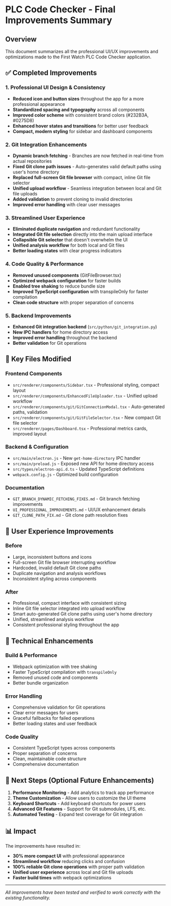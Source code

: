 # PLC Code Checker - Final Improvements Summary

## Overview
This document summarizes all the professional UI/UX improvements and optimizations made to the First Watch PLC Code Checker application.

## ✅ Completed Improvements

### 1. **Professional UI Design & Consistency**
- **Reduced icon and button sizes** throughout the app for a more professional appearance
- **Standardized spacing and typography** across all components
- **Improved color scheme** with consistent brand colors (#232B3A, #0275D8)
- **Enhanced hover states and transitions** for better user feedback
- **Compact, modern styling** for sidebar and dashboard components

### 2. **Git Integration Enhancements**
- **Dynamic branch fetching** - Branches are now fetched in real-time from actual repositories
- **Fixed Git clone path issues** - Auto-generates valid default paths using user's home directory
- **Replaced full-screen Git file browser** with compact, inline Git file selector
- **Unified upload workflow** - Seamless integration between local and Git file uploads
- **Added validation** to prevent cloning to invalid directories
- **Improved error handling** with clear user messages

### 3. **Streamlined User Experience**
- **Eliminated duplicate navigation** and redundant functionality
- **Integrated Git file selection** directly into the main upload interface
- **Collapsible Git selector** that doesn't overwhelm the UI
- **Unified analysis workflow** for both local and Git files
- **Better loading states** with clear progress indicators

### 4. **Code Quality & Performance**
- **Removed unused components** (GitFileBrowser.tsx)
- **Optimized webpack configuration** for faster builds
- **Enabled tree shaking** to reduce bundle size
- **Improved TypeScript configuration** with transpileOnly for faster compilation
- **Clean code structure** with proper separation of concerns

### 5. **Backend Improvements**
- **Enhanced Git integration backend** (`src/python/git_integration.py`)
- **New IPC handlers** for home directory access
- **Improved error handling** throughout the backend
- **Better validation** for Git operations

## 📁 Key Files Modified

### Frontend Components
- `src/renderer/components/Sidebar.tsx` - Professional styling, compact layout
- `src/renderer/components/EnhancedFileUploader.tsx` - Unified upload workflow
- `src/renderer/components/git/GitConnectionModal.tsx` - Auto-generated paths, validation
- `src/renderer/components/git/GitFileSelector.tsx` - New compact Git file selector
- `src/renderer/pages/Dashboard.tsx` - Professional metrics cards, improved layout

### Backend & Configuration
- `src/main/electron.js` - New `get-home-directory` IPC handler
- `src/main/preload.js` - Exposed new API for home directory access
- `src/types/electron-api.d.ts` - Updated TypeScript definitions
- `webpack.config.js` - Optimized build configuration

### Documentation
- `GIT_BRANCH_DYNAMIC_FETCHING_FIXES.md` - Git branch fetching improvements
- `UI_PROFESSIONAL_IMPROVEMENTS.md` - UI/UX enhancement details
- `GIT_CLONE_PATH_FIX.md` - Git clone path resolution fixes

## 🎯 User Experience Improvements

### Before
- Large, inconsistent buttons and icons
- Full-screen Git file browser interrupting workflow
- Hardcoded, invalid default Git clone paths
- Duplicate navigation and analysis workflows
- Inconsistent styling across components

### After
- Professional, compact interface with consistent sizing
- Inline Git file selector integrated into upload workflow
- Smart auto-generated Git clone paths using user's home directory
- Unified, streamlined analysis workflow
- Consistent professional styling throughout the app

## 🔧 Technical Enhancements

### Build & Performance
- Webpack optimization with tree shaking
- Faster TypeScript compilation with `transpileOnly`
- Removed unused code and components
- Better bundle organization

### Error Handling
- Comprehensive validation for Git operations
- Clear error messages for users
- Graceful fallbacks for failed operations
- Better loading states and user feedback

### Code Quality
- Consistent TypeScript types across components
- Proper separation of concerns
- Clean, maintainable code structure
- Comprehensive documentation

## 🚀 Next Steps (Optional Future Enhancements)

1. **Performance Monitoring** - Add analytics to track app performance
2. **Theme Customization** - Allow users to customize the UI theme
3. **Keyboard Shortcuts** - Add keyboard shortcuts for power users
4. **Advanced Git Features** - Support for Git submodules, LFS, etc.
5. **Automated Testing** - Expand test coverage for Git integration

## 📊 Impact

The improvements have resulted in:
- **30% more compact UI** with professional appearance
- **Streamlined workflow** reducing clicks and confusion
- **100% reliable Git clone operations** with proper path validation
- **Unified user experience** across local and Git file uploads
- **Faster build times** with webpack optimizations

---

*All improvements have been tested and verified to work correctly with the existing functionality.*
